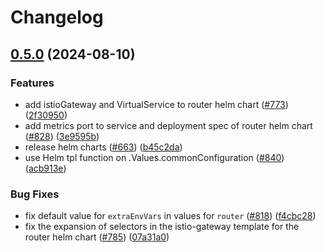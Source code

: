 # Changelog

## [0.5.0](https://github.com/AndreasZeissner/cosmo-ops/compare/helm-cosmo-router-v0.4.0...helm-cosmo-router@0.5.0) (2024-08-10)


### Features

* add istioGateway and VirtualService to router helm chart ([#773](https://github.com/AndreasZeissner/cosmo-ops/issues/773)) ([2f30950](https://github.com/AndreasZeissner/cosmo-ops/commit/2f30950b1963f8d329bff54c0b7cd8548e4cf207))
* add metrics port to service and deployment spec of router helm chart ([#828](https://github.com/AndreasZeissner/cosmo-ops/issues/828)) ([3e9595b](https://github.com/AndreasZeissner/cosmo-ops/commit/3e9595b3b1ee99c8d7baadf19b42cff8b95a7a43))
* release helm charts ([#663](https://github.com/AndreasZeissner/cosmo-ops/issues/663)) ([b45c2da](https://github.com/AndreasZeissner/cosmo-ops/commit/b45c2da2a36d7360910eb7c3d2a3207c89d3bbdb))
* use Helm tpl function on .Values.commonConfiguration ([#840](https://github.com/AndreasZeissner/cosmo-ops/issues/840)) ([acb913e](https://github.com/AndreasZeissner/cosmo-ops/commit/acb913eca34747d6d37a7a84b5c4b188b0e8efa8))


### Bug Fixes

* fix default value for `extraEnvVars` in values for `router` ([#818](https://github.com/AndreasZeissner/cosmo-ops/issues/818)) ([f4cbc28](https://github.com/AndreasZeissner/cosmo-ops/commit/f4cbc28a3a51779eeaaa5108f44e56413caaf005))
* fix the expansion of selectors in the istio-gateway template for the router helm chart ([#785](https://github.com/AndreasZeissner/cosmo-ops/issues/785)) ([07a31a0](https://github.com/AndreasZeissner/cosmo-ops/commit/07a31a07af398c2bfa38be143400a1619aa5876d))
